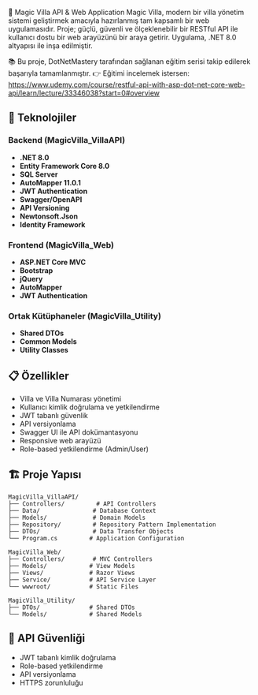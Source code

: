 🏡 Magic Villa API & Web Application
Magic Villa, modern bir villa yönetim sistemi geliştirmek amacıyla hazırlanmış tam kapsamlı bir web uygulamasıdır. Proje; güçlü, güvenli ve ölçeklenebilir bir RESTful API ile kullanıcı dostu bir web arayüzünü bir araya getirir. Uygulama, .NET 8.0 altyapısı ile inşa edilmiştir.

📚 Bu proje, DotNetMastery tarafından sağlanan eğitim serisi takip edilerek başarıyla tamamlanmıştır.
👉 Eğitimi incelemek istersen: https://www.udemy.com/course/restful-api-with-asp-dot-net-core-web-api/learn/lecture/33346038?start=0#overview

## 🚀 Teknolojiler

### Backend (MagicVilla_VillaAPI)
- **.NET 8.0**
- **Entity Framework Core 8.0**
- **SQL Server**
- **AutoMapper 11.0.1**
- **JWT Authentication**
- **Swagger/OpenAPI**
- **API Versioning**
- **Newtonsoft.Json**
- **Identity Framework**

### Frontend (MagicVilla_Web)
- **ASP.NET Core MVC**
- **Bootstrap**
- **jQuery**
- **AutoMapper**
- **JWT Authentication**

### Ortak Kütüphaneler (MagicVilla_Utility)
- **Shared DTOs**
- **Common Models**
- **Utility Classes**

## 📋 Özellikler

- Villa ve Villa Numarası yönetimi
- Kullanıcı kimlik doğrulama ve yetkilendirme
- JWT tabanlı güvenlik
- API versiyonlama
- Swagger UI ile API dokümantasyonu
- Responsive web arayüzü
- Role-based yetkilendirme (Admin/User)

## 🏗️ Proje Yapısı

```
MagicVilla_VillaAPI/
├── Controllers/         # API Controllers
├── Data/               # Database Context
├── Models/             # Domain Models
├── Repository/         # Repository Pattern Implementation
├── DTOs/               # Data Transfer Objects
└── Program.cs         # Application Configuration

MagicVilla_Web/
├── Controllers/        # MVC Controllers
├── Models/            # View Models
├── Views/             # Razor Views
├── Service/           # API Service Layer
└── wwwroot/           # Static Files

MagicVilla_Utility/
├── DTOs/              # Shared DTOs
└── Models/            # Shared Models
```

## 🔐 API Güvenliği

- JWT tabanlı kimlik doğrulama
- Role-based yetkilendirme
- API versiyonlama
- HTTPS zorunluluğu
